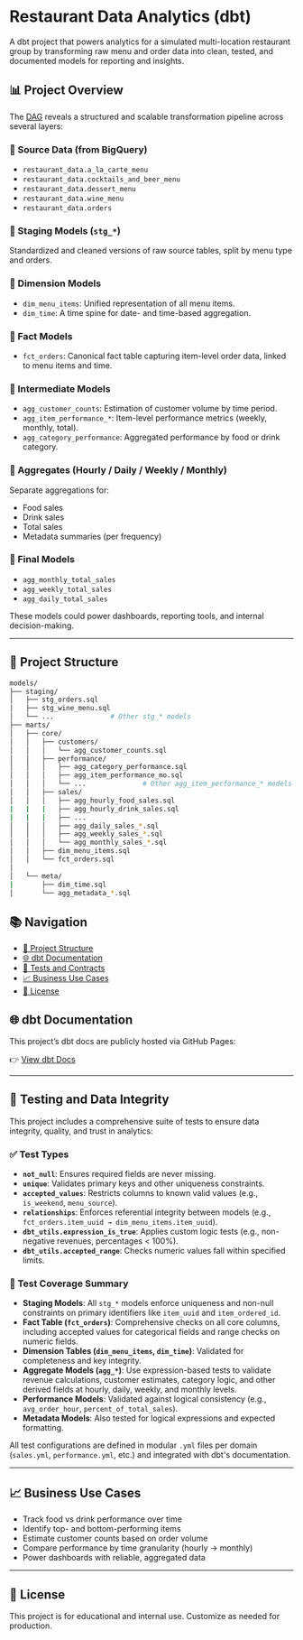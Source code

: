 # Restaurant Data Analytics (dbt)

A dbt project that powers analytics for a simulated multi-location restaurant group by transforming raw menu and order data into clean, tested, and documented models for reporting and insights.

## 📊 Project Overview

The [DAG](https://my-ood.github.io/restaurant-data-analytics/#!/overview?g_v=1) reveals a structured and scalable transformation pipeline across several layers:

### 🔹 Source Data (from BigQuery)
- `restaurant_data.a_la_carte_menu`
- `restaurant_data.cocktails_and_beer_menu`
- `restaurant_data.dessert_menu`
- `restaurant_data.wine_menu`
- `restaurant_data.orders`

### 🔹 Staging Models (`stg_*`)
Standardized and cleaned versions of raw source tables, split by menu type and orders.

### 🔹 Dimension Models
- `dim_menu_items`: Unified representation of all menu items.
- `dim_time`: A time spine for date- and time-based aggregation.

### 🔹 Fact Models
- `fct_orders`: Canonical fact table capturing item-level order data, linked to menu items and time.

### 🔹 Intermediate Models
- `agg_customer_counts`: Estimation of customer volume by time period.
- `agg_item_performance_*`: Item-level performance metrics (weekly, monthly, total).
- `agg_category_performance`: Aggregated performance by food or drink category.

### 🔹 Aggregates (Hourly / Daily / Weekly / Monthly)
Separate aggregations for:
- Food sales
- Drink sales
- Total sales
- Metadata summaries (per frequency)

### 🔹 Final Models
- `agg_monthly_total_sales`
- `agg_weekly_total_sales`
- `agg_daily_total_sales`

These models could power dashboards, reporting tools, and internal decision-making.

---

## 🧰 Project Structure

```bash
models/
├── staging/
│   ├── stg_orders.sql
│   ├── stg_wine_menu.sql
│   └── ...              # Other stg_* models
├── marts/
│   ├── core/
│   │   ├── customers/
│   │   │   └── agg_customer_counts.sql
│   │   ├── performance/
│   │   │   ├── agg_category_performance.sql
│   │   │   ├── agg_item_performance_mo.sql
│   │   │   └── ...              # Other agg_item_performance_* models
│   │   ├── sales/
│   │   │   ├── agg_hourly_food_sales.sql
|   |   |   ├── agg_hourly_drink_sales.sql
|   |   |   ├── ...
│   │   │   ├── agg_daily_sales_*.sql
│   │   │   ├── agg_weekly_sales_*.sql
│   │   │   └── agg_monthly_sales_*.sql
│   │   ├── dim_menu_items.sql
│   │   └── fct_orders.sql
│
│   └── meta/
|       ├── dim_time.sql
│       └── agg_metadata_*.sql
```


## 📚 Navigation

- [📂 Project Structure](#-project-structure)
- [🌐 dbt Documentation](#-dbt-documentation)
- [🧪 Tests and Contracts](#-testing-and-data-integrity)
- [📈 Business Use Cases](#-business-use-cases)
- [📄 License](#-license)

## 🌐 dbt Documentation

This project’s dbt docs are publicly hosted via GitHub Pages:

👉 [View dbt Docs](https://my-ood.github.io/restaurant-data-analytics/)  


---

## 🧪 Testing and Data Integrity

This project includes a comprehensive suite of tests to ensure data integrity, quality, and trust in analytics:

### ✅ Test Types
- **`not_null`**: Ensures required fields are never missing.
- **`unique`**: Validates primary keys and other uniqueness constraints.
- **`accepted_values`**: Restricts columns to known valid values (e.g., `is_weekend`, `menu_source`).
- **`relationships`**: Enforces referential integrity between models (e.g., `fct_orders.item_uuid → dim_menu_items.item_uuid`).
- **`dbt_utils.expression_is_true`**: Applies custom logic tests (e.g., non-negative revenues, percentages < 100%).
- **`dbt_utils.accepted_range`**: Checks numeric values fall within specified limits.

### 🧾 Test Coverage Summary

- **Staging Models**: All `stg_*` models enforce uniqueness and non-null constraints on primary identifiers like `item_uuid` and `item_ordered_id`.
- **Fact Table (`fct_orders`)**: Comprehensive checks on all core columns, including accepted values for categorical fields and range checks on numeric fields.
- **Dimension Tables (`dim_menu_items`, `dim_time`)**: Validated for completeness and key integrity.
- **Aggregate Models (`agg_*`)**: Use expression-based tests to validate revenue calculations, customer estimates, category logic, and other derived fields at hourly, daily, weekly, and monthly levels.
- **Performance Models**: Validated against logical consistency (e.g., `avg_order_hour`, `percent_of_total_sales`).
- **Metadata Models**: Also tested for logical expressions and expected formatting.

All test configurations are defined in modular `.yml` files per domain (`sales.yml`, `performance.yml`, etc.) and integrated with dbt's documentation.


---

## 📈 Business Use Cases

- Track food vs drink performance over time
- Identify top- and bottom-performing items
- Estimate customer counts based on order volume
- Compare performance by time granularity (hourly → monthly)
- Power dashboards with reliable, aggregated data

---

## 📄 License

This project is for educational and internal use. Customize as needed for production.

